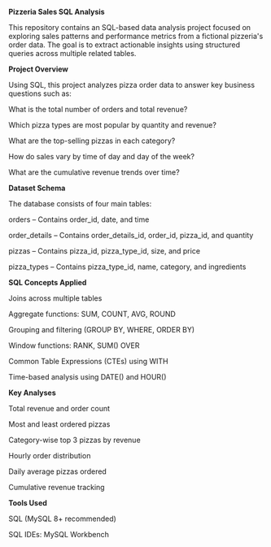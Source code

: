 **Pizzeria Sales SQL Analysis**

This repository contains an SQL-based data analysis project focused on exploring sales patterns and performance metrics from a fictional pizzeria's order data. The goal is to extract actionable insights using structured queries across multiple related tables.

**Project Overview**

Using SQL, this project analyzes pizza order data to answer key business questions such as:

What is the total number of orders and total revenue?

Which pizza types are most popular by quantity and revenue?

What are the top-selling pizzas in each category?

How do sales vary by time of day and day of the week?

What are the cumulative revenue trends over time?

**Dataset Schema**

The database consists of four main tables:

orders – Contains order_id, date, and time

order_details – Contains order_details_id, order_id, pizza_id, and quantity

pizzas – Contains pizza_id, pizza_type_id, size, and price

pizza_types – Contains pizza_type_id, name, category, and ingredients

**SQL Concepts Applied**

Joins across multiple tables

Aggregate functions: SUM, COUNT, AVG, ROUND

Grouping and filtering (GROUP BY, WHERE, ORDER BY)

Window functions: RANK, SUM() OVER

Common Table Expressions (CTEs) using WITH

Time-based analysis using DATE() and HOUR()

**Key Analyses**

Total revenue and order count

Most and least ordered pizzas

Category-wise top 3 pizzas by revenue

Hourly order distribution

Daily average pizzas ordered

Cumulative revenue tracking

**Tools Used**

SQL (MySQL 8+ recommended)

SQL IDEs: MySQL Workbench

